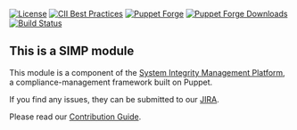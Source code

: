 [![License](https://img.shields.io/:license-apache-blue.svg)](http://www.apache.org/licenses/LICENSE-2.0.html)
[![CII Best Practices](https://bestpractices.coreinfrastructure.org/projects/73/badge)](https://bestpractices.coreinfrastructure.org/projects/73)
[![Puppet Forge](https://img.shields.io/puppetforge/v/simp/gdm.svg)](https://forge.puppetlabs.com/simp/gdm)
[![Puppet Forge Downloads](https://img.shields.io/puppetforge/dt/simp/gdm.svg)](https://forge.puppetlabs.com/simp/gdm)
[![Build Status](https://travis-ci.org/simp/pupmod-simp-gdm.svg)](https://travis-ci.org/simp/pupmod-simp-gdm)

## This is a SIMP module
This module is a component of the [System Integrity Management Platform](https://simp-project.com), a compliance-management framework built on Puppet.

If you find any issues, they can be submitted to our [JIRA](https://simp-project.atlassian.net/).

Please read our [Contribution Guide](https://simp.readthedocs.io/en/stable/contributors_guide/index.html).
